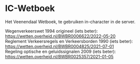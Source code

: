 # IC-Wetboek
Het Veenendaal Wetboek, te gebruiken in-character in de server.   

Wegenverkeerswet 1994 origineel (iets beter): https://wetten.overheid.nl/BWBR0006622/2022-05-20   
Reglement Verkeersregels en Verkeersborden 1990 (iets beter): https://wetten.overheid.nl/BWBR0004825/2021-07-01    
Regeling optische en geluidssignalen 2009 (iets beter): https://wetten.overheid.nl/BWBR0025357/2021-01-05     

   
